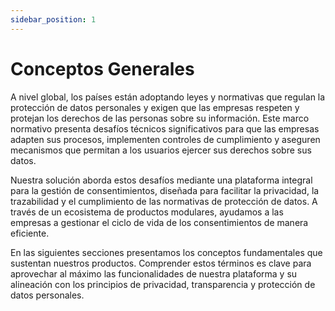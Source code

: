 ```yaml
---
sidebar_position: 1
---
```


# Conceptos Generales

A nivel global, los países están adoptando leyes y normativas que regulan la protección de datos personales y exigen que las empresas respeten y protejan los derechos de las personas sobre su información. Este marco normativo presenta desafíos técnicos significativos para que las empresas adapten sus procesos, implementen controles de cumplimiento y aseguren mecanismos que permitan a los usuarios ejercer sus derechos sobre sus datos.

Nuestra solución aborda estos desafíos mediante una plataforma integral para la gestión de consentimientos, diseñada para facilitar la privacidad, la trazabilidad y el cumplimiento de las normativas de protección de datos. A través de un ecosistema de productos modulares, ayudamos a las empresas a gestionar el ciclo de vida de los consentimientos de manera eficiente.

En las siguientes secciones presentamos los conceptos fundamentales que sustentan nuestros productos. Comprender estos términos es clave para aprovechar al máximo las funcionalidades de nuestra plataforma y su alineación con los principios de privacidad, transparencia y protección de datos personales.